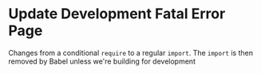 # Update Development Fatal Error Page

Changes from a conditional `require` to a regular `import`. The `import` is
then removed by Babel unless we're building for development

